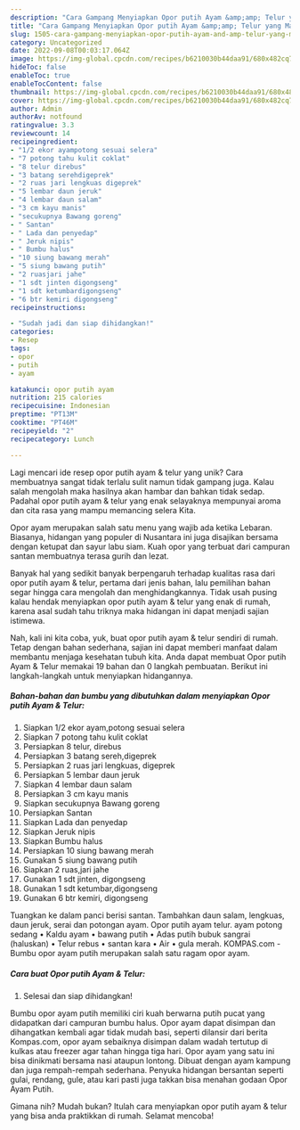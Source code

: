 ```yaml
---
description: "Cara Gampang Menyiapkan Opor putih Ayam &amp;amp; Telur yang Mantap"
title: "Cara Gampang Menyiapkan Opor putih Ayam &amp;amp; Telur yang Mantap"
slug: 1505-cara-gampang-menyiapkan-opor-putih-ayam-and-amp-telur-yang-mantap
category: Uncategorized
date: 2022-09-08T00:03:17.064Z
image: https://img-global.cpcdn.com/recipes/b6210030b44daa91/680x482cq70/opor-putih-ayam-telur-foto-resep-utama.jpg
hideToc: false
enableToc: true
enableTocContent: false
thumbnail: https://img-global.cpcdn.com/recipes/b6210030b44daa91/680x482cq70/opor-putih-ayam-telur-foto-resep-utama.jpg
cover: https://img-global.cpcdn.com/recipes/b6210030b44daa91/680x482cq70/opor-putih-ayam-telur-foto-resep-utama.jpg
author: Admin
authorAv: notfound
ratingvalue: 3.3
reviewcount: 14
recipeingredient:
- "1/2 ekor ayampotong sesuai selera"
- "7 potong tahu kulit coklat"
- "8 telur direbus"
- "3 batang serehdigeprek"
- "2 ruas jari lengkuas digeprek"
- "5 lembar daun jeruk"
- "4 lembar daun salam"
- "3 cm kayu manis"
- "secukupnya Bawang goreng"
- " Santan"
- " Lada dan penyedap"
- " Jeruk nipis"
- " Bumbu halus"
- "10 siung bawang merah"
- "5 siung bawang putih"
- "2 ruasjari jahe"
- "1 sdt jinten digongseng"
- "1 sdt ketumbardigongseng"
- "6 btr kemiri digongseng"
recipeinstructions:

- "Sudah jadi dan siap dihidangkan!"
categories:
- Resep
tags:
- opor
- putih
- ayam

katakunci: opor putih ayam 
nutrition: 215 calories
recipecuisine: Indonesian
preptime: "PT13M"
cooktime: "PT46M"
recipeyield: "2"
recipecategory: Lunch

---
```





Lagi mencari ide resep opor putih ayam &amp; telur yang unik? Cara membuatnya sangat tidak terlalu sulit namun tidak gampang juga. Kalau salah mengolah maka hasilnya akan hambar dan bahkan tidak sedap. Padahal opor putih ayam &amp; telur yang enak selayaknya mempunyai aroma dan cita rasa yang mampu memancing selera Kita.





Opor ayam merupakan salah satu menu yang wajib ada ketika Lebaran. Biasanya, hidangan yang populer di Nusantara ini juga disajikan bersama dengan ketupat dan sayur labu siam. Kuah opor yang terbuat dari campuran santan membuatnya terasa gurih dan lezat.

Banyak hal yang sedikit banyak berpengaruh terhadap kualitas rasa dari opor putih ayam &amp; telur, pertama dari jenis bahan, lalu pemilihan bahan segar hingga cara mengolah dan menghidangkannya. Tidak usah pusing kalau hendak menyiapkan opor putih ayam &amp; telur yang enak di rumah, karena asal sudah tahu triknya maka hidangan ini dapat menjadi sajian istimewa.






Nah, kali ini kita coba, yuk, buat opor putih ayam &amp; telur sendiri di rumah. Tetap dengan bahan sederhana, sajian ini dapat memberi manfaat dalam membantu menjaga kesehatan tubuh kita. Anda dapat membuat Opor putih Ayam &amp; Telur memakai 19 bahan dan 0 langkah pembuatan. Berikut ini langkah-langkah untuk menyiapkan hidangannya.

<!--inarticleads1-->

##### Bahan-bahan dan bumbu yang dibutuhkan dalam menyiapkan Opor putih Ayam &amp; Telur:

1. Siapkan 1/2 ekor ayam,potong sesuai selera
1. Siapkan 7 potong tahu kulit coklat
1. Persiapkan 8 telur, direbus
1. Persiapkan 3 batang sereh,digeprek
1. Persiapkan 2 ruas jari lengkuas, digeprek
1. Persiapkan 5 lembar daun jeruk
1. Siapkan 4 lembar daun salam
1. Persiapkan 3 cm kayu manis
1. Siapkan secukupnya Bawang goreng
1. Persiapkan  Santan
1. Siapkan  Lada dan penyedap
1. Siapkan  Jeruk nipis
1. Siapkan  Bumbu halus
1. Persiapkan 10 siung bawang merah
1. Gunakan 5 siung bawang putih
1. Siapkan 2 ruas,jari jahe
1. Gunakan 1 sdt jinten, digongseng
1. Gunakan 1 sdt ketumbar,digongseng
1. Gunakan 6 btr kemiri, digongseng


Tuangkan ke dalam panci berisi santan. Tambahkan daun salam, lengkuas, daun jeruk, serai dan potongan ayam. Opor putih ayam telur. ayam potong sedang • Kaldu ayam • bawang putih • Adas putih bubuk sangrai (haluskan) • Telur rebus • santan kara • Air • gula merah. KOMPAS.com - Bumbu opor ayam putih merupakan salah satu ragam opor ayam. 

<!--inarticleads2-->

##### Cara buat Opor putih Ayam &amp; Telur:


1. Selesai dan siap dihidangkan!

Bumbu opor ayam putih memiliki ciri kuah berwarna putih pucat yang didapatkan dari campuran bumbu halus. Opor ayam dapat disimpan dan dihangatkan kembali agar tidak mudah basi, seperti dilansir dari berita Kompas.com, opor ayam sebaiknya disimpan dalam wadah tertutup di kulkas atau freezer agar tahan hingga tiga hari. Opor ayam yang satu ini bisa dinikmati bersama nasi ataupun lontong. Dibuat dengan ayam kampung dan juga rempah-rempah sederhana. Penyuka hidangan bersantan seperti gulai, rendang, gule, atau kari pasti juga takkan bisa menahan godaan Opor Ayam Putih. 

Gimana nih? Mudah bukan? Itulah cara menyiapkan opor putih ayam &amp; telur yang bisa anda praktikkan di rumah. Selamat mencoba!
